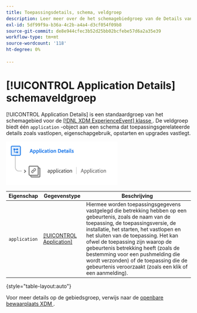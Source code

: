 ```yaml
---
title: Toepassingsdetails, schema, veldgroep
description: Leer meer over de het schemagebiedgroep van de Details van de Toepassing.
exl-id: 5df99f9a-b36a-4c2b-a4a4-d3cf054f09b8
source-git-commit: de8e944cfec3b52d25bb02bcfebe57d6a2a35e39
workflow-type: tm+mt
source-wordcount: '118'
ht-degree: 0%

---
```


# [!UICONTROL Application Details] schemaveldgroep

[!UICONTROL Application Details] is een standaardgroep van het schemagebied voor de [[!DNL XDM ExperienceEvent]  klasse ](../../classes/experienceevent.md). De veldgroep biedt één `application` -object aan een schema dat toepassingsgerelateerde details zoals vastlopen, eigenschapgebruik, opstarten en upgrades vastlegt.

![](../../images/field-groups/application-details.png)

| Eigenschap | Gegevenstype | Beschrijving |
| --- | --- | --- |
| `application` | [[!UICONTROL Application]](../../data-types/financial-account.md) | Hiermee worden toepassingsgegevens vastgelegd die betrekking hebben op een gebeurtenis, zoals de naam van de toepassing, de toepassingsversie, de installatie, het starten, het vastlopen en het sluiten van de toepassing. Het kan ofwel de toepassing zijn waarop de gebeurtenis betrekking heeft (zoals de bestemming voor een pushmelding die wordt verzonden) of de toepassing die de gebeurtenis veroorzaakt (zoals een klik of een aanmelding). |

{style="table-layout:auto"}

Voor meer details op de gebiedsgroep, verwijs naar de [ openbare bewaarplaats XDM ](https://github.com/adobe/xdm/blob/master/docs/reference/fieldgroups/experience-event/experienceevent-application.schema.json).
